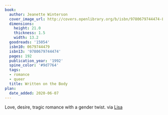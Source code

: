 ```yaml
---
book:
  author: Jeanette Winterson
  cover_image_url: http://covers.openlibrary.org/b/isbn/9780679744474-L.jpg
  dimensions:
    height: 21.0
    thickness: 1.5
    width: 13.2
  goodreads: '15054'
  isbn10: 0679744479
  isbn13: '9780679744474'
  pages: 192
  publication_year: '1992'
  spine_color: '#9d7764'
  tags:
  - romance
  - queer
  title: Written on the Body
plan:
  date_added: 2020-06-07
---
```


Love, desire, tragic romance with a gender twist. via [Lisa](https://notebook.lisamcnulty.co.uk/2020/05/31/may-reading/)
